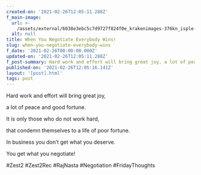 ```yaml
---
created-on: '2021-02-26T12:05:11.288Z'
f_main-image:
  url: >-
    /assets/external/6038e3ebc5c7d9727f824f0e_krakenimages-376kn_isple-unsplash.jpg
  alt: null
title: When You Negotiate Everybody Wins!
slug: when-you-negotiate-everybody-wins
f_date: '2021-02-26T00:00:00.000Z'
updated-on: '2021-02-26T12:05:11.288Z'
f_post-summary: Hard work and effort will bring great joy, a lot of peace and good fortune.
published-on: '2021-02-26T12:05:16.141Z'
layout: '[post].html'
tags: post
---
```


Hard work and effort will bring great joy,

a lot of peace and good fortune.

It is only those who do not work hard,

that condemn themselves to a life of poor fortune.

In business you don’t get what you deserve.

You get what you negotiate!

#Zest2 #Zest2Rec #RajNasta #Negotiation #FridayThoughts

‍
